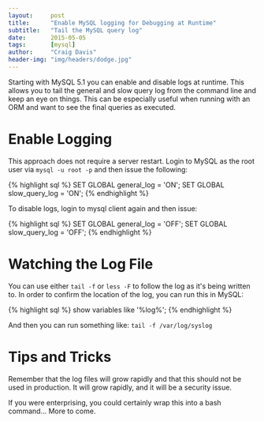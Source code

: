 ```yaml
---
layout:     post
title:      "Enable MySQL logging for Debugging at Runtime"
subtitle:   "Tail the MySQL query log"
date:       2015-05-05
tags:       [mysql]
author:     "Craig Davis"
header-img: "img/headers/dodge.jpg"
---
```


Starting with MySQL 5.1 you can enable and disable logs at runtime. This allows you to tail the general and slow query log from the command line and keep an eye on things. This can be especially useful when running with an ORM and want to see the final queries as executed.

# Enable Logging

This approach does not require a server restart. Login to MySQL as the root user via `mysql -u root -p` and then issue the following:

{% highlight sql %}
SET GLOBAL general_log = 'ON';
SET GLOBAL slow_query_log = 'ON';
{% endhighlight %}

To disable logs, login to mysql client again and then issue:

{% highlight sql %}
SET GLOBAL general_log = 'OFF';
SET GLOBAL slow_query_log = 'OFF';
{% endhighlight %}

# Watching the Log File

You can use either `tail -f` or `less -F` to follow the log as it's being written to. In order to confirm the location of the log, you can run this in MySQL:

{% highlight sql %}
show variables like '%log%';
{% endhighlight %}

And then you can run something like: `tail -f /var/log/syslog`

# Tips and Tricks

Remember that the log files will grow rapidly and that this should not be used in production. It will grow rapidly, and it will be a security issue.

If you were enterprising, you could certainly wrap this into a bash command&hellip; More to come.
